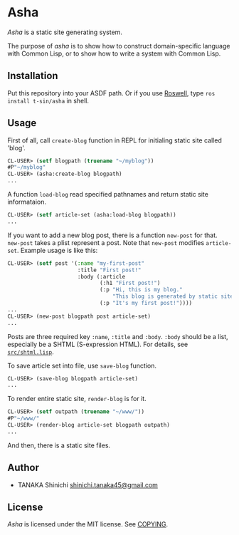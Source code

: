# Asha

*Asha* is a static site generating system.

The purpose of *asha* is to show how to construct domain-specific language with Common Lisp, or to show how to write a system with Common Lisp.

## Installation

Put this repository into your ASDF path.
Or if you use [Roswell](https://github.com/roswell/roswell), type `ros install t-sin/asha` in shell.

## Usage

First of all, call `create-blog` function in REPL for initialing static site called 'blog'.

```lisp
CL-USER> (setf blogpath (truename "~/myblog"))
#P"~/myblog"
CL-USER> (asha:create-blog blogpath)
...
```

A function `load-blog` read specified pathnames and return static site informataion.

```lisp
CL-USER> (setf article-set (asha:load-blog blogpath))
...
```

If you want to add a new blog post, there is a function `new-post` for that.
`new-post` takes a plist represent a post.
Note that `new-post` modifies `article-set`.
Example usage is like this:

```lisp
CL-USER> (setf post '(:name "my-first-post"
                      :title "First post!"
                      :body (:article
                             (:h1 "First post!")
                             (:p "Hi, this is my blog."
                                 "This blog is generated by static site generator.")
                             (:p "It's my first post!"))))
...
CL-USER> (new-post blogpath post article-set)
...
```

Posts are three required key  `:name`, `:title` and `:body`.
`:body` should be a list, especially be a SHTML (S-expression HTML).
For details, see [`src/shtml.lisp`](src/shtml.lisp).

To save article set into file, use `save-blog` function.

```lisp
CL-USER> (save-blog blogpath article-set)
...
```

To render entire static site, `render-blog` is for it.

```lisp
CL-USER> (setf outpath (truename "~/www/"))
#P"~/www/"
CL-USER> (render-blog article-set blogpath outpath)
...
```

And then, there is a static site files.

## Author

- TANAKA Shinichi <shinichi.tanaka45@gmail.com>

## License

*Asha* is licensed under the MIT license. See [COPYING](COPYING).
